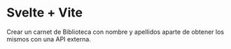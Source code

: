 # Svelte + Vite

Crear un carnet de Biblioteca con nombre y apellidos aparte de obtener los mismos con una API externa.

